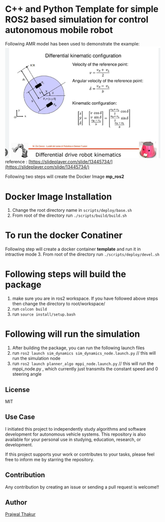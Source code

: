 # C++ and Python Template for simple ROS2 based simulation for control autonomous mobile robot

Following AMR model has been used to demonstrate the example:
![alt text](images/image.png)
reference : [https://slideplayer.com/slide/13445734/](https://slideplayer.com/slide/13445734/)

Following two steps will create the Docker Image **mp_ros2**
# Docker Image Installation 
1. Change the root directory name in `scripts/deploy/base.sh` 
2. From root of the directory  run  `./scripts/build/build.sh`


# To run the docker Conatiner

Following step will create a docker container **template** and run it in intractive mode
3. From root of the directory run `./scripts/deploy/devel.sh`

# Following steps will build the package

1. make sure you are in ros2 workspace. If you have followed above steps then change the directory to root/workspace/
2. run `colcon build`
3. run `source install/setup.bash`
# Following will run the simulation
1. After building the package, you can run the following launch files
2. run `ros2 launch sim_dynamics sim_dynamics_node.launch.py`  // this will run the simulation node
3. run `ros2 launch planner_algo mppi_node.launch.py` // this will run the mppi_node.py , which currently just transmits the constant speed and 0 steering angle

## License
MIT  


## Use Case
I initiated this project to independently study algorithms and software development for autonomous vehicle systems. This repository is also available for your personal use in studying, education, research, or development.

If this project supports your work or contributes to your tasks, please feel free to inform me by starring the repository.


## Contribution
Any contribution by creating an issue or sending a pull request is welcome!! 
<!-- Please check [this document about how to contribute](/HOWTOCONTRIBUTE.md).   -->





## Author
[Prajwal Thakur](https://github.com/prajwalthakur) 

